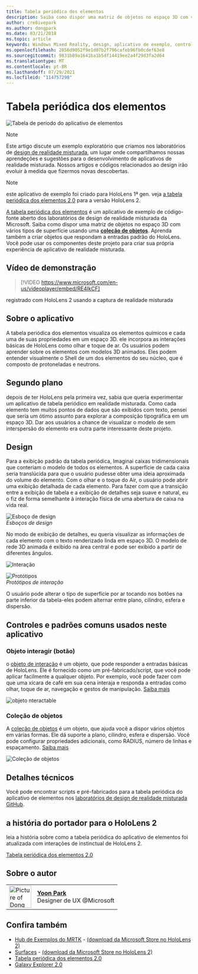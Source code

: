 ```yaml
---
title: Tabela periódica dos elementos
description: Saiba como dispor uma matriz de objetos no espaço 3D com vários tipos de superfície usando uma coleção de objetos com a tabela periódica do aplicativo de exemplo de elementos.
author: cre8ivepark
ms.author: dongpark
ms.date: 03/21/2018
ms.topic: article
keywords: Windows Mixed Reality, design, aplicativo de exemplo, controles, MRTK, realidade misturada Toolkit, Unity, aplicativos de amostra, aplicativos de exemplo, código-fonte aberto, Microsoft Store, HoloLens, headset de realidade misturada, headset de realidade mista do Windows, headset de realidade virtual
ms.openlocfilehash: 2856d9052f9e1d07b2f796cafeb96fb0cdef63e8
ms.sourcegitcommit: 9831b89a1641ba1b5df14419ee2a4f29d3fa2d64
ms.translationtype: MT
ms.contentlocale: pt-BR
ms.lasthandoff: 07/29/2021
ms.locfileid: "114757298"
---
```

# <a name="periodic-table-of-the-elements"></a>Tabela periódica dos elementos
![Tabela de período do aplicativo de elementos](../images/MRDL_PeriodicTable_HL1.jpg)

>[!NOTE]
>Este artigo discute um exemplo exploratório que criamos nos laboratórios de [design de realidade misturada](https://github.com/Microsoft/MRDesignLabs_Unity), um lugar onde compartilhamos nossas aprendeções e sugestões para o desenvolvimento de aplicativos de realidade misturada. Nossos artigos e códigos relacionados ao design irão evoluir à medida que fizermos novas descobertas.

>[!NOTE]
>este aplicativo de exemplo foi criado para HoloLens 1ª gen. veja [a tabela periódica dos elementos 2,0](periodic-table-of-the-elements-2.md) para a versão HoloLens 2.

[A tabela periódica dos elementos](https://github.com/Microsoft/MRDesignLabs_Unity_PeriodicTable) é um aplicativo de exemplo de código-fonte aberto dos laboratórios de design de realidade misturada da Microsoft. Saiba como dispor uma matriz de objetos no espaço 3D com vários tipos de superfície usando uma **[coleção de objetos](../../design/object-collection.md)**. Aprenda também a criar objetos que respondam a entradas padrão do HoloLens. Você pode usar os componentes deste projeto para criar sua própria experiência de aplicativo de realidade misturada.


## <a name="demo-video"></a>Vídeo de demonstração 
> [!VIDEO https://www.microsoft.com/en-us/videoplayer/embed/RE4IkCF]

registrado com HoloLens 2 usando a captura de realidade misturada

## <a name="about-the-app"></a>Sobre o aplicativo

A tabela periódica dos elementos visualiza os elementos químicos e cada uma de suas propriedades em um espaço 3D. ele incorpora as interações básicas de HoloLens como olhar e toque de ar. Os usuários podem aprender sobre os elementos com modelos 3D animados. Eles podem entender visualmente o Shell de um dos elementos do seu núcleo, que é composto de protoneladas e neutrons.

## <a name="background"></a>Segundo plano

depois de ter HoloLens pela primeira vez, sabia que queria experimentar um aplicativo de tabela periódico em realidade misturada. Como cada elemento tem muitos pontos de dados que são exibidos com texto, pensei que seria um ótimo assunto para explorar a composição tipográfica em um espaço 3D. Dar aos usuários a chance de visualizar o modelo de sem interspersão do elemento era outra parte interessante deste projeto.

## <a name="design"></a>Design

Para a exibição padrão da tabela periódica, Imaginai caixas tridimensionais que conteriam o modelo de todos os elementos. A superfície de cada caixa seria translúcida para que o usuário pudesse obter uma ideia aproximada do volume do elemento. Com o olhar e o toque do Air, o usuário pode abrir uma exibição detalhada de cada elemento. Para fazer com que a transição entre a exibição de tabela e a exibição de detalhes seja suave e natural, eu o fiz de forma semelhante à interação física de uma abertura de caixa na vida real.

![Esboço de design](images/640px-sketch20170406.jpg)<br>
*Esboços de design*

No modo de exibição de detalhes, eu queria visualizar as informações de cada elemento com o texto renderizado linda em espaço 3D. O modelo de rede 3D animada é exibido na área central e pode ser exibido a partir de diferentes ângulos.

![Interação](images/640px-periodictable-interaction.jpg)

![Protótipos](images/640px-periodictable-prototypes.jpg)<br>
*Protótipos de interação*

O usuário pode alterar o tipo de superfície por ar tocando nos botões na parte inferior da tabela-eles podem alternar entre plano, cilindro, esfera e dispersão.

## <a name="common-controls-and-patterns-used-in-this-app"></a>Controles e padrões comuns usados neste aplicativo

### <a name="interactable-object-button"></a>Objeto interagir (botão)

o [objeto de interação](../../design/interactable-object.md) é um objeto, que pode responder a entradas básicas de HoloLens. Ele é fornecido como um pré-fabricado/script, que você pode aplicar facilmente a qualquer objeto. Por exemplo, você pode fazer com que uma xícara de café em sua cena interaja e responda a entradas como olhar, toque de ar, navegação e gestos de manipulação. [Saiba mais](../../design/interactable-object.md)

![objeto nteractable](images/640px-periodictable-interactableobject.jpg)

### <a name="object-collection"></a>Coleção de objetos

A [coleção de objetos](../../design/object-collection.md) é um objeto, que ajuda você a dispor vários objetos em várias formas. Ele dá suporte a plano, cilindro, esfera e dispersão. Você pode configurar propriedades adicionais, como RADIUS, número de linhas e espaçamento. [Saiba mais](../../design/object-collection.md)

![Coleção de objetos](images/640px-periodictable-collections.jpg)

## <a name="technical-details"></a>Detalhes técnicos

Você pode encontrar scripts e pré-fabricados para a tabela periódica do aplicativo de elementos nos [laboratórios de design de realidade misturada GitHub](https://github.com/Microsoft/MRDesignLabs_Unity_PeriodicTable).

## <a name="porting-story-for-hololens-2"></a>a história do portador para o HoloLens 2

leia a história sobre como a tabela periódica do aplicativo de elementos foi atualizada com interações de instinctual de HoloLens 2.

[Tabela periódica dos elementos 2.0](https://medium.com/@dongyoonpark/bringing-the-periodic-table-of-the-elements-app-to-hololens-2-with-mrtk-v2-a6e3d8362158)




## <a name="about-the-author"></a>Sobre o autor

<table style="border-collapse:collapse" padding-left="0px">
<tr>
<td style="border-style: none" width="60px"><img alt="Picture of Dong Yoon Park" width="60" height="60" src="images/dongyoonpark.jpg"></td>
<td style="border-style: none"><a href="http://dongyoonpark.com" target="_blank"><b>Yoon Park</b></a><br>Designer de UX @Microsoft</td>
</tr>
</table>

## <a name="see-also"></a>Confira também

* [Hub de Exemplos do MRTK](/windows/mixed-reality/mrtk-unity/features/example-scenes/example-hub) - [(download da Microsoft Store no HoloLens 2)](https://www.microsoft.com/en-us/p/mrtk-examples-hub/9mv8c39l2sj4)
* [Surfaces](sampleapp-surfaces.md) - [(download da Microsoft Store no HoloLens 2)](https://www.microsoft.com/en-us/p/surfaces/9nvkpv3sk3x0)
* [Tabela periódica dos elementos 2.0](periodic-table-of-the-elements-2.md)
* [Galaxy Explorer 2.0](galaxy-explorer-update.md)